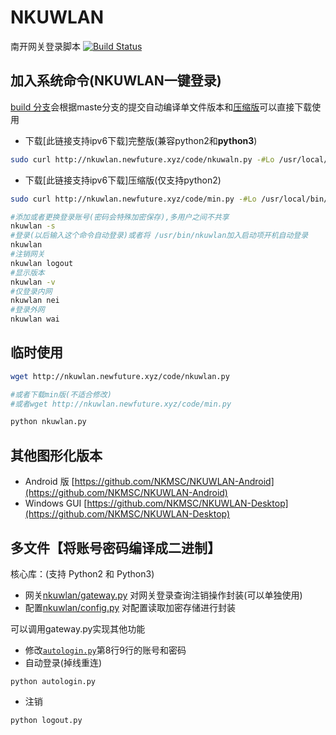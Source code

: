# NKUWLAN
南开网关登录脚本 [![Build Status](https://travis-ci.org/NewFuture/NKUWLAN.svg?branch=master)](https://travis-ci.org/NewFuture/NKUWLAN)

## 加入系统命令(NKUWLAN一键登录)
[build 分支](https://github.com/NewFuture/NKUWLAN/tree/build)会根据maste分支的提交自动编译单文件版本和[压缩版](https://github.com/NewFuture/NKUWLAN/blob/build/min.py)可以直接下载使用

* 下载[此链接支持ipv6下载]完整版(兼容python2和**python3**)

```bash
sudo curl http://nkuwlan.newfuture.xyz/code/nkuwaln.py -#Lo /usr/local/bin/nkuwlan && sudo chmod +x /usr/local/bin/nkuwlan
```

* 下载[此链接支持ipv6下载]压缩版(仅支持python2)

```bash
sudo curl http://nkuwlan.newfuture.xyz/code/min.py -#Lo /usr/local/bin/nkuwlan && sudo chmod +x /usr/local/bin/nkuwlan
```

```bash
#添加或者更换登录账号(密码会特殊加密保存),多用户之间不共享
nkuwlan -s
#登录(以后输入这个命令自动登录)或者将 /usr/bin/nkuwlan加入启动项开机自动登录
nkuwlan
#注销网关
nkuwlan logout
#显示版本
nkuwlan -v
#仅登录内网
nkuwlan nei
#登录外网
nkuwlan wai
```
## 临时使用

```bash
wget http://nkuwlan.newfuture.xyz/code/nkuwlan.py

#或者下载min版(不适合修改)
#或者wget http://nkuwlan.newfuture.xyz/code/min.py

python nkuwlan.py
```


## 其他图形化版本
* Android 版 [https://github.com/NKMSC/NKUWLAN-Android](https://github.com/NKMSC/NKUWLAN-Android)
* Windows GUI [https://github.com/NKMSC/NKUWLAN-Desktop](https://github.com/NKMSC/NKUWLAN-Desktop)


## 多文件【将账号密码编译成二进制】

核心库：(支持 Python2 和 Python3)
* 网关[nkuwlan/gateway.py](https://github.com/NewFuture/NKUWLAN/blob/master/nkuwlan/gateway.py) 对网关登录查询注销操作封装(可以单独使用)
* 配置[nkuwlan/config.py](https://github.com/NewFuture/NKUWLAN/blob/master/nkuwlan/config.py) 对配置读取加密存储进行封装

可以调用gateway.py实现其他功能
* 修改[`autologin.py`](https://github.com/NewFuture/NKUWLAN/blob/master/autologin.py#L8)第8行9行的账号和密码
* 自动登录(掉线重连)

```
python autologin.py
```
* 注销
```
python logout.py
```
